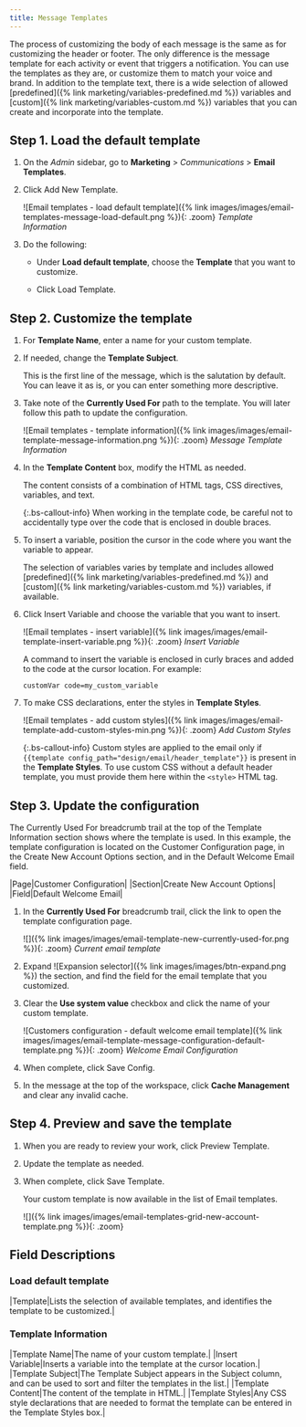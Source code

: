```yaml
---
title: Message Templates
---
```


The process of customizing the body of each message is the same as for customizing the header or footer. The only difference is the message template for each activity or event that triggers a notification. You can use the templates as they are, or customize them to match your voice and brand. In addition to the template text, there is a wide selection of allowed [predefined]({% link marketing/variables-predefined.md %}) variables and [custom]({% link marketing/variables-custom.md %}) variables that you can create and incorporate into the template.

## Step 1. Load the default template

1. On the _Admin_ sidebar, go to **Marketing** > _Communications_ > **Email Templates**.

1. Click <span class="btn">Add New Template</span>.

   ![Email templates - load default template]({% link images/images/email-templates-message-load-default.png %}){: .zoom}
   _Template Information_

1. Do the following:

    - Under **Load default template**, choose the **Template** that you want to customize.

    - Click <span class="btn">Load Template</span>.

## Step 2. Customize the template

1. For **Template Name**, enter a name for your custom template.

1. If needed, change the **Template Subject**.

   This is the first line of the message, which is the salutation by default. You can leave it as is, or you can enter something more descriptive.

1. Take note of the **Currently Used For** path to the template. You will later follow this path to update the configuration.

    ![Email templates - template information]({% link images/images/email-template-message-information.png %}){: .zoom}
    _Message Template Information_

1. In the **Template Content** box, modify the HTML as needed.

   The content consists of a combination of HTML tags, CSS directives, variables, and text.

    {:.bs-callout-info}
    When working in the template code, be careful not to accidentally type over the code that is enclosed in double braces.

1. To insert a variable, position the cursor in the code where you want the variable to appear.

   The selection of variables varies by template and includes allowed [predefined]({% link marketing/variables-predefined.md %}) and [custom]({% link marketing/variables-custom.md %}) variables, if available.

1. Click <span class="btn">Insert Variable</span> and choose the variable that you want to insert.

   ![Email templates - insert variable]({% link images/images/email-template-insert-variable.png %}){: .zoom}
   _Insert Variable_

   A command to insert the variable is enclosed in curly braces and added to the code at the cursor location. For example:

   `customVar code=my_custom_variable`

1. To make CSS declarations, enter the styles in **Template Styles**.

   ![Email templates - add custom styles]({% link images/images/email-template-add-custom-styles-min.png %}){: .zoom}
   _Add Custom Styles_

   {:.bs-callout-info}
   Custom styles are applied to the email only if `{{template config_path="design/email/header_template"}}` is present in the **Template Styles**. To use custom CSS without a default header template, you must provide them here within the `<style>` HTML tag.

## Step 3. Update the configuration

The Currently Used For breadcrumb trail at the top of the Template Information section shows where the template is used. In this example, the template configuration is located on the Customer Configuration page, in the Create New Account Options section, and in the Default Welcome Email field.

|Page|Customer Configuration|
|Section|Create New Account Options|
|Field|Default Welcome Email|

1. In the **Currently Used For** breadcrumb trail, click the link to open the template configuration page.

    ![]({% link images/images/email-template-new-currently-used-for.png %}){: .zoom}
    _Current email template_

1. Expand ![Expansion selector]({% link images/images/btn-expand.png %}) the section, and find the field for the email template that you customized.

1. Clear the **Use system value** checkbox and click the name of your custom template.

   ![Customers configuration - default welcome email template]({% link images/images/email-template-message-configuration-default-template.png %}){: .zoom}
   _Welcome Email Configuration_

1. When complete, click <span class="btn">Save Config</span>.

1. In the message at the top of the workspace, click **Cache Management** and clear any invalid cache.

## Step 4. Preview and save the template

1. When you are ready to review your work, click <span class="btn">Preview Template</span>.

1. Update the template as needed.

1. When complete, click <span class="btn">Save Template</span>.

   Your custom template is now available in the list of Email templates.

   ![]({% link images/images/email-templates-grid-new-account-template.png %}){: .zoom}

## Field Descriptions

### Load default template

|Template|Lists the selection of available templates, and identifies the template to be customized.|

### Template Information

|Template Name|The name of your custom template.|
|Insert Variable|Inserts a  variable into the template at the cursor location.|
|Template Subject|The Template Subject appears in the Subject column, and can be used to sort and filter the templates in the list.|
|Template Content|The content of the template in HTML.|
|Template Styles|Any CSS style declarations that are needed to format the template can be entered in the Template Styles box.|
